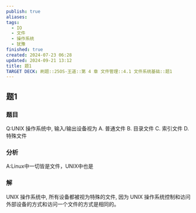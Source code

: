 ```yaml
---
publish: true
aliases: 
tags:
  - IO
  - 文件
  - 操作系统
  - 犹豫
finished: true
created: 2024-07-23 06:28
updated: 2024-09-21 13:12
title: 题1
TARGET DECK: 刷题::25OS-王道::第 4 章 文件管理::4.1 文件系统基础::题1
---
```


## 题1
### 题目
Q:UNIX 操作系统中, 输入/输出设备视为
A. 普通文件 
B. 目录文件 
C. 索引文件 
D. 特殊文件
### 分析
A:Linux中一切皆是文件，UNIX中也是
### 解
UNIX 操作系统中, 所有设备都被视为特殊的文件, 因为 UNIX 操作系统控制和访问外部设备的方式和访问一个文件的方式是相同的。
